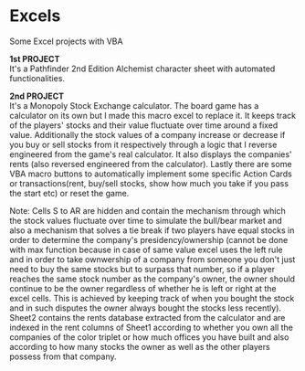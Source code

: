 # Excels
Some Excel projects with VBA

**1st PROJECT**  
It's a Pathfinder 2nd Edition Alchemist character sheet with automated functionalities.

**2nd PROJECT**  
It's a Monopoly Stock Exchange calculator. The board game has a calculator on its own but I made this macro excel to replace it. It keeps track of the players' stocks and their value fluctuate over time around a fixed value. Additionally the stock values of a company increase or decrease if you buy or sell stocks from it respectively through a logic that I reverse engineered from the game's real calculator. It also displays the companies' rents (also reversed engineered from the calculator). Lastly there are some VBA macro buttons to automatically implement some specific Action Cards or transactions(rent, buy/sell stocks, show how much you take if you pass the start etc) or reset the game.

Note: Cells S to AR are hidden and contain the mechanism through which the stock values fluctuate over time to simulate the bull/bear market and also a mechanism that solves a tie break if two players have equal stocks in order to determine the company's presidency/ownership (cannot be done with max function because in case of same value excel uses the left rule and in order to take ownwership of a company from someone you don't just need to buy the same stocks but to surpass that number, so if a player reaches the same stock number as the company's owner, the owner should continue to be the owner regardless of whether he is left or right at the excel cells. This is achieved by keeping track of when you bought the stock and in such disputes the owner always bought the stocks less recently). Sheet2 contains the rents database extracted from the calculator and are indexed in the rent columns of Sheet1 according to whether you own all the companies of the color triplet or how much offices you have built and also according to how many stocks the owner as well as the other players possess from that company.
